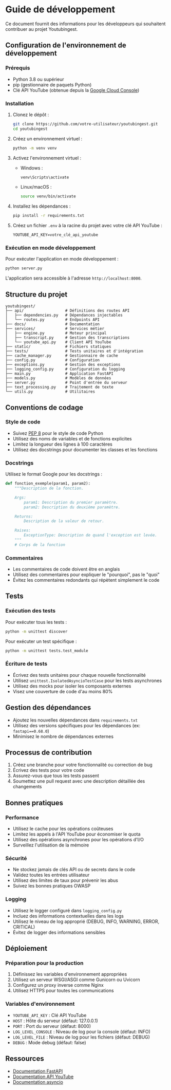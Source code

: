 # Guide de développement

Ce document fournit des informations pour les développeurs qui souhaitent contribuer au projet Youtubingest.

## Configuration de l'environnement de développement

### Prérequis

- Python 3.8 ou supérieur
- pip (gestionnaire de paquets Python)
- Clé API YouTube (obtenue depuis la [Google Cloud Console](https://console.cloud.google.com/))

### Installation

1. Clonez le dépôt :
   ```bash
   git clone https://github.com/votre-utilisateur/youtubingest.git
   cd youtubingest
   ```

2. Créez un environnement virtuel :
   ```bash
   python -m venv venv
   ```

3. Activez l'environnement virtuel :
   - Windows :
     ```bash
     venv\Scripts\activate
     ```
   - Linux/macOS :
     ```bash
     source venv/bin/activate
     ```

4. Installez les dépendances :
   ```bash
   pip install -r requirements.txt
   ```

5. Créez un fichier `.env` à la racine du projet avec votre clé API YouTube :
   ```
   YOUTUBE_API_KEY=votre_clé_api_youtube
   ```

### Exécution en mode développement

Pour exécuter l'application en mode développement :

```bash
python server.py
```

L'application sera accessible à l'adresse `http://localhost:8000`.

## Structure du projet

```
youtubingest/
├── api/                  # Définitions des routes API
│   ├── dependencies.py   # Dépendances injectables
│   └── routes.py         # Endpoints API
├── docs/                 # Documentation
├── services/             # Services métier
│   ├── engine.py         # Moteur principal
│   ├── transcript.py     # Gestion des transcriptions
│   └── youtube_api.py    # Client API YouTube
├── static/               # Fichiers statiques
├── tests/                # Tests unitaires et d'intégration
├── cache_manager.py      # Gestionnaire de cache
├── config.py             # Configuration
├── exceptions.py         # Gestion des exceptions
├── logging_config.py     # Configuration du logging
├── main.py               # Application FastAPI
├── models.py             # Modèles de données
├── server.py             # Point d'entrée du serveur
├── text_processing.py    # Traitement de texte
└── utils.py              # Utilitaires
```

## Conventions de codage

### Style de code

- Suivez [PEP 8](https://www.python.org/dev/peps/pep-0008/) pour le style de code Python
- Utilisez des noms de variables et de fonctions explicites
- Limitez la longueur des lignes à 100 caractères
- Utilisez des docstrings pour documenter les classes et les fonctions

### Docstrings

Utilisez le format Google pour les docstrings :

```python
def fonction_exemple(param1, param2):
    """Description de la fonction.

    Args:
        param1: Description du premier paramètre.
        param2: Description du deuxième paramètre.

    Returns:
        Description de la valeur de retour.

    Raises:
        ExceptionType: Description de quand l'exception est levée.
    """
    # Corps de la fonction
```

### Commentaires

- Les commentaires de code doivent être en anglais
- Utilisez des commentaires pour expliquer le "pourquoi", pas le "quoi"
- Évitez les commentaires redondants qui répètent simplement le code

## Tests

### Exécution des tests

Pour exécuter tous les tests :

```bash
python -m unittest discover
```

Pour exécuter un test spécifique :

```bash
python -m unittest tests.test_module
```

### Écriture de tests

- Écrivez des tests unitaires pour chaque nouvelle fonctionnalité
- Utilisez `unittest.IsolatedAsyncioTestCase` pour les tests asynchrones
- Utilisez des mocks pour isoler les composants externes
- Visez une couverture de code d'au moins 80%

## Gestion des dépendances

- Ajoutez les nouvelles dépendances dans `requirements.txt`
- Utilisez des versions spécifiques pour les dépendances (ex: `fastapi==0.68.0`)
- Minimisez le nombre de dépendances externes

## Processus de contribution

1. Créez une branche pour votre fonctionnalité ou correction de bug
2. Écrivez des tests pour votre code
3. Assurez-vous que tous les tests passent
4. Soumettez une pull request avec une description détaillée des changements

## Bonnes pratiques

### Performance

- Utilisez le cache pour les opérations coûteuses
- Limitez les appels à l'API YouTube pour économiser le quota
- Utilisez des opérations asynchrones pour les opérations d'I/O
- Surveillez l'utilisation de la mémoire

### Sécurité

- Ne stockez jamais de clés API ou de secrets dans le code
- Validez toutes les entrées utilisateur
- Utilisez des limites de taux pour prévenir les abus
- Suivez les bonnes pratiques OWASP

### Logging

- Utilisez le logger configuré dans `logging_config.py`
- Incluez des informations contextuelles dans les logs
- Utilisez le niveau de log approprié (DEBUG, INFO, WARNING, ERROR, CRITICAL)
- Évitez de logger des informations sensibles

## Déploiement

### Préparation pour la production

1. Définissez les variables d'environnement appropriées
2. Utilisez un serveur WSGI/ASGI comme Gunicorn ou Uvicorn
3. Configurez un proxy inverse comme Nginx
4. Utilisez HTTPS pour toutes les communications

### Variables d'environnement

- `YOUTUBE_API_KEY` : Clé API YouTube
- `HOST` : Hôte du serveur (défaut: 127.0.0.1)
- `PORT` : Port du serveur (défaut: 8000)
- `LOG_LEVEL_CONSOLE` : Niveau de log pour la console (défaut: INFO)
- `LOG_LEVEL_FILE` : Niveau de log pour les fichiers (défaut: DEBUG)
- `DEBUG` : Mode debug (défaut: false)

## Ressources

- [Documentation FastAPI](https://fastapi.tiangolo.com/)
- [Documentation API YouTube](https://developers.google.com/youtube/v3/docs)
- [Documentation asyncio](https://docs.python.org/3/library/asyncio.html)
